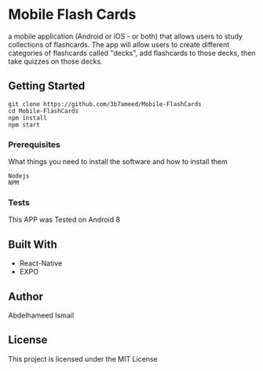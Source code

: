 # Mobile Flash Cards

a mobile application (Android or iOS - or both) that allows users to study collections of flashcards. The app will allow users to create different categories of flashcards called "decks", add flashcards to those decks, then take quizzes on those decks.

## Getting Started

```
git clone https://github.com/3b7ameed/Mobile-FlashCards
cd Mobile-FlashCards
npm install
npm start
```

### Prerequisites

What things you need to install the software and how to install them

```
Nodejs
NPM
```

### Tests

This APP was Tested on Android 8

## Built With

- React-Native
- EXPO

## Author

Abdelhameed Ismail

## License

This project is licensed under the MIT License
